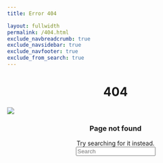```yaml
---
title: Error 404

layout: fullwidth
permalink: /404.html
exclude_navbreadcrumb: true
exclude_navsidebar: true
exclude_navfooter: true
exclude_from_search: true
---
```



<h1 style="text-align: center;"><span>404</span></h1>
<div class="center">
    <img src="https://cdn2.hubspot.net/hubfs/2307117/assets/404.png">
</div>
<h3 style="text-align: center;">Page not found</h3>
<div style="text-align: center;">Try searching for it instead.</div>
<div style="text-align: center;" class="col-md-6 col-md-offset-3 mb50">
<form action="/search">
    <div class="input-group">
        <span class="input-group-addon"><i class="fa fa-search fa-fw"></i></span>
        <input class="form-control input-sm" name="q" type="text" placeholder="Search" id="tipue_search_input" pattern=".{3,}" title="At least 3 characters" required>
    </div>
</form>
</div>
